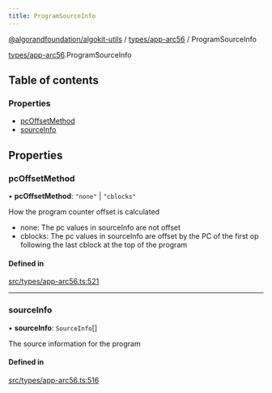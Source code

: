 ```yaml
---
title: ProgramSourceInfo
---
```

[@algorandfoundation/algokit-utils](/reference/algokit-utils-ts/api/readme/) / [types/app-arc56](/reference/algokit-utils-ts/api/modules/types_app_arc56/) / ProgramSourceInfo



[types/app-arc56](/reference/algokit-utils-ts/api/modules/types_app_arc56/).ProgramSourceInfo

## Table of contents

### Properties

- [pcOffsetMethod](#pcoffsetmethod)
- [sourceInfo](#sourceinfo)

## Properties

### pcOffsetMethod

• **pcOffsetMethod**: ``"none"`` \| ``"cblocks"``

How the program counter offset is calculated
- none: The pc values in sourceInfo are not offset
- cblocks: The pc values in sourceInfo are offset by the PC of the first op following the last cblock at the top of the program

#### Defined in

[src/types/app-arc56.ts:521](https://github.com/algorandfoundation/algokit-utils-ts/blob/main/src/types/app-arc56.ts#L521)

___

### sourceInfo

• **sourceInfo**: `SourceInfo`[]

The source information for the program

#### Defined in

[src/types/app-arc56.ts:516](https://github.com/algorandfoundation/algokit-utils-ts/blob/main/src/types/app-arc56.ts#L516)